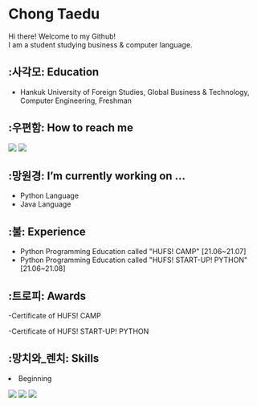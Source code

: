 # Chong Taedu
Hi there! Welcome to my Github!<br>
I am a student studying business & computer language.<br>
## :사각모: Education
- Hankuk University of Foreign Studies, Global Business & Technology, Computer Engineering, Freshman
## :우편함: How to reach me
<a href="mailto:jtd0612@hufs.ac.kr" target="_blank"><img src="https://img.shields.io/badge/Gmail-EA4335?style=flat-square&logo=Gmail&logoColor=white"/></a>
<a href="https://www.instagram.com/strelitzia_hyli/" target="_blank"><img src="https://img.shields.io/badge/Instagram-E4405F?style=flat-square&logo=Instagram&logoColor=white"/></a>
 ## :망원경: I’m currently working on ...
- Python Language
- Java Language
## :불: Experience
- Python Programming Education called "HUFS! CAMP" [21.06~21.07]
- Python Programming Education called "HUFS! START-UP! PYTHON" [21.06~21.08]

## :트로피: Awards
-Certificate of HUFS! CAMP 

-Certificate of HUFS! START-UP! PYTHON
## :망치와_렌치: Skills
<li>Beginning</li>
<p>
  <img src="https://img.shields.io/badge/Python-3776AB?style=flat-square&logo=Python&logoColor=white"/>
  <img src="https://img.shields.io/badge/Java-007396?style=flat-square&logo=Java&logoColor=white"/>
  <img src="https://img.shields.io/badge/MySQL-4479A1?style=for-the-badge&logo=MySQL&logoColor=white">

